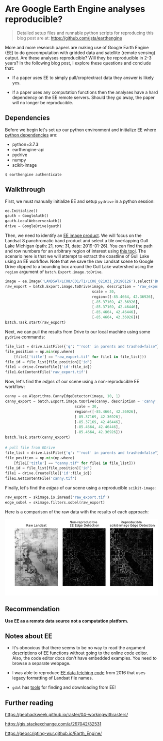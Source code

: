 
# Are Google Earth Engine analyses reproducible?

> Detailed setup files and runnable python scripts for reproducing this blog post are at: https://github.com/jsta/earthengine

More and more research papers are making use of Google Earth Engine (EE) to do geocomputation with gridded data and satellite (remote sensing) output. Are these analyses reproducible? Will they be reproducible in 2-3 years? In the following blog post, I explore these questions and conclude that:

* If a paper uses EE to simply pull/crop/extract data they answer is likely yes. 

* If a paper uses any computation functions then the analyses have a hard dependency on the EE remote servers. Should they go away, the paper will no longer be reproducible. 

## Dependencies

Before we begin let's set up our python environment and initialize EE where [python dependencies](environment.yml) are:

- python=3.7.3
- earthengine-api        
- pydrive
- numpy
- scikit-image        

```shell
$ earthengine authenticate
```

## Walkthrough

First, we must manually initialize EE and setup `pydrive` in a python session:

```python
ee.Initialize()
gauth = GoogleAuth()
gauth.LocalWebserverAuth()
drive = GoogleDrive(gauth)
```

Then, we need to identify an [EE image product](https://developers.google.com/earth-engine/datasets/). We will focus on the Landsat 8 panchromatic band product and select a tile overlapping Gull Lake Michigan (path: 21, row: 31, date: 2019-01-26). You can find the path and row numbers for an arbitrary region of interest using [this tool](https://landsat.usgs.gov/landsat_acq#convertPathRow). The scenario here is that we will attempt to extract the coastline of Gull Lake using an EE workflow. Note that we save the raw Landsat scene to Google Drive clipped to a bounding box around the Gull Lake watershed using the `region` argument of `batch.Export.image.toDrive`.

```python
image = ee.Image('LANDSAT/LC08/C01/T1/LC08_021031_20190126').select('B8')
raw_export = batch.Export.image.toDrive(image, description = 'raw_export', 
                                        scale = 30,
                                        region=([-85.4664, 42.36926],
                                        [-85.37169, 42.36926],
                                        [-85.37169, 42.46446],
                                        [-85.4664, 42.46446],
                                        [-85.4664, 42.36926]))
batch.Task.start(raw_export)
```

Next, we can pull the results from Drive to our local machine using some `pydrive` commands:

```python
file_list = drive.ListFile({'q': "'root' in parents and trashed=false"}).GetList()
file_position = np.min(np.where(
    [file1['title'] == "raw_export.tif" for file1 in file_list]))
file_id = file_list[file_position]['id']
file1 = drive.CreateFile({'id':file_id})
file1.GetContentFile('raw_export.tif')
```

Now, let's find the _edges_ of our scene using a non-reproducible EE workflow:

```python
canny = ee.Algorithms.CannyEdgeDetector(image, 10, 1)
canny_export = batch.Export.image.toDrive(canny, description = 'canny', 
                                scale = 30,
                                region=([-85.4664, 42.36926],
                                [-85.37169, 42.36926],
                                [-85.37169, 42.46446],
                                [-85.4664, 42.46446],
                                [-85.4664, 42.36926]))
batch.Task.start(canny_export)

# pull file from GDrive
file_list = drive.ListFile({'q': "'root' in parents and trashed=false"}).GetList()
file_position = np.min(np.where(
    [file1['title'] == "canny.tif" for file1 in file_list]))
file_id = file_list[file_position]['id']
file1 = drive.CreateFile({'id':file_id})
file1.GetContentFile('canny.tif')
```

Finally, let's find the _edges_ of our scene using a reproducible `scikit-image`:

```python
raw_export = skimage.io.imread('raw_export.tif')
edge_sobel = skimage.filters.sobel(raw_export)
```

Here is a comparison of the raw data with the results of each approach:

![](comparison.png)

## Recommendation

**Use EE as a remote data source not a computation platform.**

## Notes about EE

* It's obnoxious that there seems to be no way to read the argument descriptions of EE functions without going to the online code editor. Also, the code editor docs don't have embedded examples. You need to browse a separate webpage.

* I was able to reproduce [EE data fetching code](https://github.com/acgeospatial/GoogleEarthEnginePy/blob/master/OrderData.py) from 2016 that uses legacy formatting of Landsat file names.

* `gdal` has [tools](https://www.gdal.org/drv_eeda.html) for finding and downloading from EE!

## Further reading

https://geohackweek.github.io/raster/04-workingwithrasters/

https://gis.stackexchange.com/a/297042/32531

https://geoscripting-wur.github.io/Earth_Engine/

